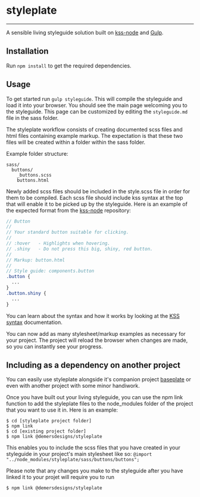 # styleplate
---
A sensible living styleguide solution built on [kss-node](https://github.com/kss-node/kss-node) and [Gulp](http://gulpjs.com/).

## Installation
Run `npm install` to get the required dependencies.

## Usage
To get started run `gulp styleguide`. This will compile the styleguide and load it into your browser. You should see the main page welcoming you to the styleguide. This page can be customized by editing the `styleguide.md` file in the sass folder.

The styleplate workflow consists of creating documented scss files and html files containing example markup. The expectation is that these two files will be created within a folder within the sass folder.

Example folder structure:
```
sass/
  buttons/
    _buttons.scss
    buttons.html
```

Newly added scss files should be included in the style.scss file in order for them to be compiled. Each scss file should include kss syntax at the top that will enable it to be picked up by the styleguide. Here is an example of the expected format from the [kss-node](https://github.com/kss-node/kss-node) repository:
```scss
// Button
//
// Your standard button suitable for clicking.
//
// :hover   - Highlights when hovering.
// .shiny   - Do not press this big, shiny, red button.
//
// Markup: button.html
//
// Style guide: components.button
.button {
  ...
}
.button.shiny {
  ...
}
```

You can learn about the syntax and how it works by looking at the [KSS syntax](http://warpspire.com/kss/syntax/) documentation.

You can now add as many stylesheet/markup examples as necessary for your project. The project will reload the browser when changes are made, so you can instantly see your progress.

## Including as a dependency on another project
You can easily use styleplate alongside it's companion project [baseplate](https://github.com/demersdesigns/baseplate) or even with another project with some minor handiwork.

Once you have built out your living styleguide, you can use the npm link function to add the styleplate files to the node_modules folder of the project that you want to use it in. Here is an example:
```
$ cd [styleplate project folder]
$ npm link
$ cd [existing project folder]
$ npm link @demersdesigns/styleplate
```

This enables you to include the scss files that you have created in your styleguide in your project's main stylesheet like so:
`@import "../node_modules/styleplate/sass/buttons/buttons";`

Please note that any changes you make to the styleguide after you have linked it to your projet will require you to run 
```
$ npm link @demersdesigns/styleplate
```
